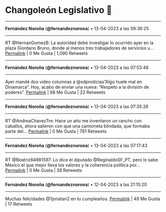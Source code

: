 # Changoleón Legislativo 🙈
*****
**Fernández Noroña** (**@fernandeznorona**) • 13-04-2023 a las 09:36:25
*****
RT @HernanGomezB: La autoridad debe investigar lo ocurrido ayer en la plaza Giordano Bruno, donde al menos tres trabajadores de servicios u…
[Permalink](https://twitter.com/fernandeznorona/status/1646568033761087488) | 0 Me Gusta | 1,090 Retweets
*****
**Fernández Noroña** (**@fernandeznorona**) • 13-04-2023 a las 07:53:48
*****
Ayer mandé dos video columnas a @sdpnoticias”Algo huele mal en Dinamarca”. Hoy, acabo de enviar una nueva: “Respeto a la división de poderes”.
[Permalink](https://twitter.com/fernandeznorona/status/1646542210119106560) | 68 Me Gusta | 22 Retweets
*****
**Fernández Noroña** (**@fernandeznorona**) • 13-04-2023 a las 07:35:26
*****
RT @AndreaChavezTre: Hace un año me inventaron un rancho con caballos, ahora salieron con que una camioneta blindada, que formaba parte del…
[Permalink](https://twitter.com/fernandeznorona/status/1646537587841019904) | 0 Me Gusta | 781 Retweets
*****
**Fernández Noroña** (**@fernandeznorona**) • 13-04-2023 a las 07:17:43
*****
RT @Beatriz84981597: Lo dice el diputado  @ReginaldoSF_PT, pero lo sabe México el que mejor lleva los valores y la coherencia política por…
[Permalink](https://twitter.com/fernandeznorona/status/1646533129312632832) | 0 Me Gusta | 38 Retweets
*****
**Fernández Noroña** (**@fernandeznorona**) • 12-04-2023 a las 21:15:20
*****
Muchas felicidades @1jonatan2 en tu cumpleaños.
[Permalink](https://twitter.com/fernandeznorona/status/1646381531815088129) | 49 Me Gusta | 17 Retweets
